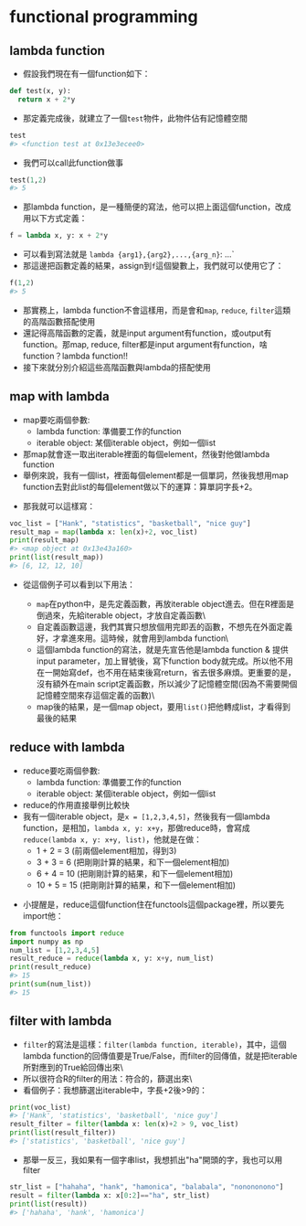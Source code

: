 # functional programming  

## lambda function  

* 假設我們現在有一個function如下：  


```python
def test(x, y):
  return x + 2*y
```

* 那定義完成後，就建立了一個`test`物件，此物件佔有記憶體空間  


```python
test
#> <function test at 0x13e3ecee0>
```

* 我們可以call此function做事  


```python
test(1,2)
#> 5
```

* 那lambda function，是一種簡便的寫法，他可以把上面這個function，改成用以下方式定義：  


```python
f = lambda x, y: x + 2*y
```

* 可以看到寫法就是 `lambda {arg1},{arg2},...,{arg_n}`: ...`  
* 那這邊把函數定義的結果，assign到`f`這個變數上，我們就可以使用它了：  


```python
f(1,2)
#> 5
```

-   那實務上，lambda function不會這樣用，而是會和`map`, `reduce`, `filter`這類的高階函數搭配使用
-   還記得高階函數的定義，就是input argument有function，或output有function。那map, reduce, filter都是input argument有function，啥function？lambda function!!  
-   接下來就分別介紹這些高階函數與lambda的搭配使用  

## map with lambda

* map要吃兩個參數:  
  * lambda function: 準備要工作的function  
  * iterable object: 某個iterable object，例如一個list  
* 那map就會逐一取出iterable裡面的每個element，然後對他做lambda function  
* 舉例來說，我有一個list，裡面每個element都是一個單詞，然後我想用map function去對此list的每個element做以下的運算：算單詞字長+2。  
-   那我就可以這樣寫：


```python
voc_list = ["Hank", "statistics", "basketball", "nice guy"]
result_map = map(lambda x: len(x)+2, voc_list)
print(result_map)
#> <map object at 0x13e43a160>
print(list(result_map))
#> [6, 12, 12, 10]
```

-   從這個例子可以看到以下用法：

    -   `map`在python中，是先定義函數，再放iterable object進去。但在R裡面是倒過來，先給iterable object，才放自定義函數\
    -   自定義函數這邊，我們其實只想放個用完即丟的函數，不想先在外面定義好，才拿進來用。這時候，就會用到lambda function\
    -   這個lambda function的寫法，就是先宣告他是lambda function & 提供input parameter，加上冒號後，寫下function body就完成。所以他不用在一開始寫def，也不用在結束後寫return，省去很多麻煩。更重要的是，沒有額外在main script定義函數，所以減少了記憶體空間(因為不需要開個記憶體空間來存這個定義的函數)\
    -   map後的結果，是一個map object，要用`list()`把他轉成list，才看得到最後的結果

## reduce with lambda

* reduce要吃兩個參數:  
  * lambda function: 準備要工作的function  
  * iterable object: 某個iterable object，例如一個list  
* reduce的作用直接舉例比較快 
* 我有一個iterable object，是`x = [1,2,3,4,5]`，然後我有一個lambda function，是相加，`lambda x, y: x+y`，那做reduce時，會寫成`reduce(lambda x, y: x+y, list)`，他就是在做：  
  * 1 + 2 = 3 (前兩個element相加，得到3)  
  * 3 + 3 = 6 (把剛剛計算的結果，和下一個element相加)  
  * 6 + 4 = 10 (把剛剛計算的結果，和下一個element相加)  
  * 10 + 5 = 15 (把剛剛計算的結果，和下一個element相加)  
-   小提醒是，reduce這個function住在functools這個package裡，所以要先import他：


```python
from functools import reduce
import numpy as np
num_list = [1,2,3,4,5]
result_reduce = reduce(lambda x, y: x+y, num_list)
print(result_reduce)
#> 15
print(sum(num_list))
#> 15
```

## filter with lambda

-   `filter`的寫法是這樣：`filter(lambda function, iterable)`，其中，這個lambda function的回傳值要是True/False，而filter的回傳值，就是把iterable所對應到的True給回傳出來\
-   所以很符合R的filter的用法：符合的，篩選出來\
-   看個例子：我想篩選出iterable中，字長+2後\>9的：


```python
print(voc_list)
#> ['Hank', 'statistics', 'basketball', 'nice guy']
result_filter = filter(lambda x: len(x)+2 > 9, voc_list)
print(list(result_filter))
#> ['statistics', 'basketball', 'nice guy']
```

-   那舉一反三，我如果有一個字串list，我想抓出"ha"開頭的字，我也可以用filter  


```python
str_list = ["hahaha", "hank", "hamonica", "balabala", "nonononono"]
result = filter(lambda x: x[0:2]=="ha", str_list)
print(list(result))
#> ['hahaha', 'hank', 'hamonica']
```


